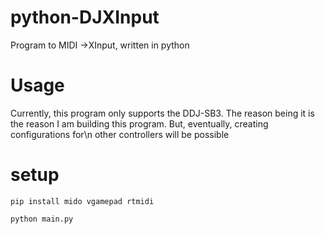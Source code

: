 # python-DJXInput
Program to MIDI ->XInput, written in python

# Usage
Currently, this program only supports the DDJ-SB3. The reason being it is the reason I am building this program. But, eventually, creating configurations for\n
other controllers will be possible

# setup
`pip install mido vgamepad rtmidi`

`python main.py`

